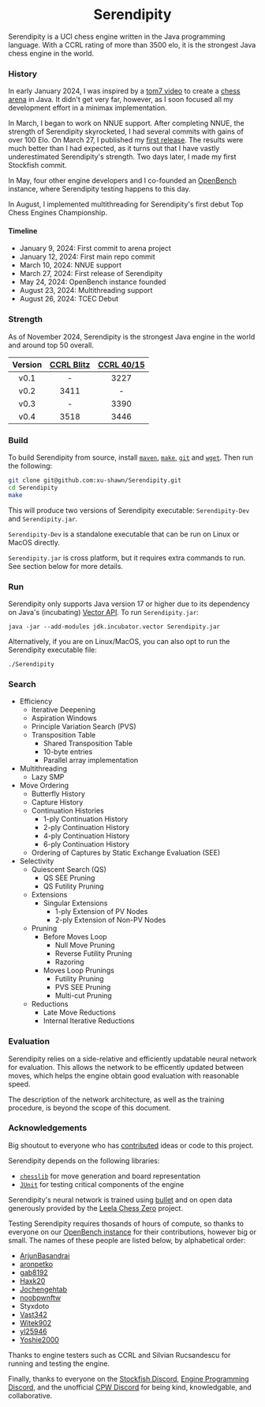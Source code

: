 <div align="center">
  <h1>
    Serendipity
  </h1>
</div>

Serendipity is a UCI chess engine written in the Java programming language. With a CCRL rating of more than 3500 elo, it is the strongest Java chess engine in the world.

### History

In early January 2024, I was inspired by a [tom7 video][elo_world] to create a [chess arena][chess_arena] in Java.
It didn't get very far, however, as I soon focused all my development effort in a minimax implementation.

In March, I began to work on NNUE support.
After completing NNUE, the strength of Serendipity skyrocketed, I had several commits with gains of over 100 Elo.
On March 27, I published my [first release][first_release]. The results were much better than I had expected, as it turns out that I have
vastly underestimated Serendipity's strength. Two days later, I made my first Stockfish commit.

In May, four other engine developers and I co-founded an [OpenBench][openbench_url] instance, where Serendipity testing happens to this day.

In August, I implemented multithreading for Serendipity's first debut Top Chess Engines Championship.

#### Timeline

- January 9, 2024: First commit to arena project
- January 12, 2024: First main repo commit
- March 10, 2024: NNUE support
- March 27, 2024: First release of Serendipity
- May 24, 2024: OpenBench instance founded
- August 23, 2024: Multithreading support
- August 26, 2024: TCEC Debut

### Strength

As of November 2024, Serendipity is the strongest Java engine in the world and around top 50 overall.

<div align="center">

| Version | [CCRL Blitz][ccrl-blitz] | [CCRL 40/15][ccrl-4040] |
|:-------:|:------------------------:|:-----------------------:|
|  v0.1   |             -            |          3227           |
|  v0.2   |           3411           |            -            |
|  v0.3   |             -            |          3390           |
|  v0.4   |           3518           |          3446           |

</div>

### Build

To build Serendipity from source, install [`maven`][maven_url], [`make`][make_url], [`git`][git_url] and [`wget`][wget_url]. Then run the following:

```bash
git clone git@github.com:xu-shawn/Serendipity.git
cd Serendipity
make
```

This will produce two versions of Serendipity executable: `Serendipity-Dev` and `Serendipity.jar`.

`Serendipity-Dev` is a standalone executable that can be run on Linux or MacOS directly.

`Serendipity.jar` is cross platform, but it requires extra commands to run. See section below for more details.

### Run

Serendipity only supports Java version 17 or higher due to its dependency on Java's (incubating) [Vector API][vector_api]. To run `Serendipity.jar`:

```
java -jar --add-modules jdk.incubator.vector Serendipity.jar
```

Alternatively, if you are on Linux/MacOS, you can also opt to run the Serendipity executable file:

```
./Serendipity
```

### Search

- Efficiency
  - Iterative Deepening
  - Aspiration Windows
  - Principle Variation Search (PVS)
  - Transposition Table
    - Shared Transposition Table
    - 10-byte entries
    - Parallel array implementation
- Multithreading
  - Lazy SMP
- Move Ordering
  - Butterfly History
  - Capture History
  - Continuation Histories
    - 1-ply Continuation History
    - 2-ply Continuation History
    - 4-ply Continuation History
    - 6-ply Continuation History
  -  Ordering of Captures by Static Exchange Evaluation (SEE)
- Selectivity
  - Quiescent Search (QS)
    - QS SEE Pruning
    - QS Futility Pruning
  - Extensions
    - Singular Extensions
      - 1-ply Extension of PV Nodes
      - 2-ply Extension of Non-PV Nodes
  - Pruning
    - Before Moves Loop
      - Null Move Pruning
      - Reverse Futility Pruning
      - Razoring
    - Moves Loop Prunings
      - Futility Pruning
      - PVS SEE Pruning
      - Multi-cut Pruning
  - Reductions
    - Late Move Reductions
    - Internal Iterative Reductions

### Evaluation

Serendipity relies on a side-relative and efficiently updatable neural network for evaluation.
This allows the network to be efficently updated between moves, which helps the engine obtain good evaluation with reasonable speed.

The description of the network architecture, as well as the training procedure, is beyond the scope of this document.

### Acknowledgements

Big shoutout to everyone who has [contributed][contributors_url] ideas or code to this project.

Serendipity depends on the following libraries:
- [`chesslib`][chesslib_url] for move generation and board representation
- [`JUnit`][JUnit_url] for testing critical components of the engine

Serendipity's neural network is trained using [bullet][bullet_url] and on open data generously provided by the [Leela Chess Zero][lc0_url] project.

Testing Serendipity requires thosands of hours of compute, so thanks to everyone on our [OpenBench instance][furybench_url] for their contributions, however big or small.
The names of these people are listed below, by alphabetical order:
- [ArjunBasandrai][ArjunBasandrai]
- [aronpetko][aronpetko]
- [gab8192][gab8192]
- [Haxk20][Haxk20]
- [Jochengehtab][Jochengehtab]
- [noobpwnftw][noobpwnftw]
- Styxdoto
- [Vast342][Vast342]
- [Witek902][Witek902]
- [yl25946][yl25946]
- [Yoshie2000][Yoshie2000]

Thanks to engine testers such as CCRL and Silvian Rucsandescu for running and testing the engine.

Finally, thanks to everyone on the [Stockfish Discord][sf_discord], [Engine Programming Discord][ep_discord], and the unofficial [CPW Discord][cpw_discord] for being kind, knowledgable, and collaborative.

[elo_world]: https://www.youtube.com/watch?v=DpXy041BIlA
[chess_arena]: https://github.com/xu-shawn/SimplerChessEngine
[first_release]: https://github.com/xu-shawn/Serendipity/releases/tag/v0.1
[openbench_url]: https://github.com/AndyGrant/OpenBench

[maven_url]: https://maven.apache.org/
[make_url]: https://www.gnu.org/software/make/
[git_url]: https://git-scm.com/book/en/v2/Getting-Started-Installing-Git
[wget_url]: https://www.gnu.org/software/wget/

[vector_api]: https://docs.oracle.com/en/java/javase/17/docs/api/jdk.incubator.vector/jdk/incubator/vector/Vector.html

[ccrl-blitz]: https://www.computerchess.org.uk/ccrl/404/cgi/compare_engines.cgi?family=Serendipity&print=Rating+list
[ccrl-4040]: https://www.computerchess.org.uk/ccrl/4040/cgi/compare_engines.cgi?family=Serendipity&print=Rating+list

[contributors_url]: https://github.com/xu-shawn/Serendipity/graphs/contributors
[chesslib_url]: https://github.com/bhlangonijr/chesslib
[JUnit_url]: https://github.com/junit-team/junit5
[bullet_url]: https://github.com/jw1912/bullet
[lc0_url]: https://lczero.org/
[furybench_url]: https://chess.aronpetkovski.com/

[ArjunBasandrai]: https://github.com/ArjunBasandrai
[aronpetko]: https://github.com/aronpetko
[gab8192]: https://github.com/gab8192
[Haxk20]: https://github.com/Haxk20
[Jochengehtab]: https://github.com/Jochengehtab
[noobpwnftw]: https://github.com/noobpwnftw
[Vast342]: https://github.com/Vast342
[Witek902]: https://github.com/Witek902
[yl25946]: https://github.com/yl25946
[Yoshie2000]: https://github.com/Yoshie2000

[sf_discord]: https://discord.com/invite/GWDRS3kU6R
[ep_discord]: https://discord.com/invite/F6W6mMsTGN
[cpw_discord]: https://discord.gg/kWDrFSB2GG
